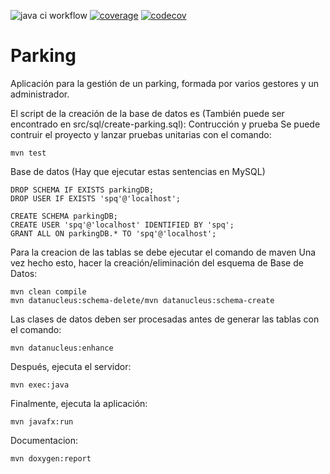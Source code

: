 ![java ci workflow](https://github.com/julen396/parking/actions/workflows/javaci.yml/badge.svg) [![coverage](https://sonarcloud.io/api/project_badges/measure?project=Julen396_Parking&metric=coverage)](https://sonarcloud.io/summary/new_code?id=Julen396_Parking) [![codecov](https://codecov.io/gh/Julen396/Parking/branch/main/graph/badge.svg?token=VWV6C72V4T)](https://codecov.io/gh/Julen396/Parking)

# Parking
Aplicación para la gestión de un parking, formada por varios gestores y un administrador.

El script de la creación de la base de datos es (También puede ser encontrado en src/sql/create-parking.sql):
Contrucción y prueba
Se puede contruir el proyecto y lanzar pruebas unitarias con el comando:
```
mvn test
```
Base de datos (Hay que ejecutar estas sentencias en MySQL)
```maven
DROP SCHEMA IF EXISTS parkingDB;
DROP USER IF EXISTS 'spq'@'localhost';

CREATE SCHEMA parkingDB;
CREATE USER 'spq'@'localhost' IDENTIFIED BY 'spq';
GRANT ALL ON parkingDB.* TO 'spq'@'localhost';
```

Para la creacion de las tablas se debe ejecutar el comando de maven
Una vez hecho esto, hacer la creación/eliminación del esquema de Base de Datos:

```maven
mvn clean compile
mvn datanucleus:schema-delete/mvn datanucleus:schema-create
```
Las clases de datos deben ser procesadas antes de generar las tablas con el comando:
```
mvn datanucleus:enhance
```
Después, ejecuta el servidor:

```maven
mvn exec:java
```

Finalmente, ejecuta la aplicación:
```maven
mvn javafx:run
```
Documentacion:
```
mvn doxygen:report
```
